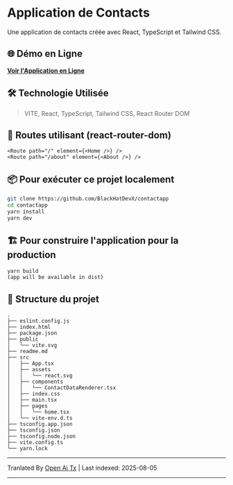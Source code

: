 # Application de Contacts

Une application de contacts créée avec React, TypeScript et Tailwind CSS.

## 🌐 Démo en Ligne

**[Voir l'Application en Ligne](https://contactapp-pi.vercel.app/)**

## 🛠️ Technologie Utilisée

> VITE, React, TypeScript, Tailwind CSS, React Router DOM

## 🚀 Routes utilisant (react-router-dom)

```
<Route path="/" element={<Home />} />
<Route path="/about" element={<About />} />
```

## 📦 Pour exécuter ce projet localement

```bash
git clone https://github.com/BlackHatDevX/contactapp
cd contactapp
yarn install
yarn dev
```

## 🏗️ Pour construire l'application pour la production

```bash
yarn build
(app will be available in dist)
```

## 📁 Structure du projet

```
.
├── eslint.config.js
├── index.html
├── package.json
├── public
│   └── vite.svg
├── readme.md
├── src
│   ├── App.tsx
│   ├── assets
│   │   └── react.svg
│   ├── components
│   │   └── ContactDataRenderer.tsx
│   ├── index.css
│   ├── main.tsx
│   ├── pages
│   │   └── home.tsx
│   └── vite-env.d.ts
├── tsconfig.app.json
├── tsconfig.json
├── tsconfig.node.json
├── vite.config.ts
└── yarn.lock
```


---

Tranlated By [Open Ai Tx](https://github.com/OpenAiTx/OpenAiTx) | Last indexed: 2025-08-05

---